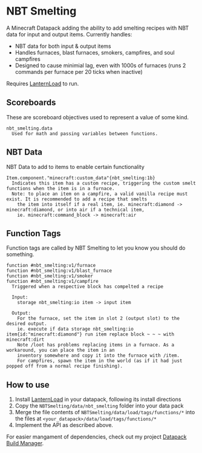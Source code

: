 # NBT Smelting
A Minecraft Datapack adding the ability to add smelting recipes with NBT data for input and output items. Currently handles:
* NBT data for both input & output items
* Handles furnaces, blast furnaces, smokers, campfires, and soul campfires
* Designed to cause minimial lag, even with 1000s of furnaces (runs 2 commands per furnace per 20 ticks when inactive)

Requires [LanternLoad](https://github.com/LanternMC/load) to run.

## Scoreboards
These are scoreboard objectives used to represent a value of some kind.

```
nbt_smelting.data
  Used for math and passing variables between functions.
```

## NBT Data
NBT Data to add to items to enable certain functionality

```
Item.component."minecraft:custom_data"{nbt_smelting:1b}
  Indicates this item has a custom recipe, triggering the custom smelt functions when the item is in a furnace.
  Note: to place an item on a campfire, a valid vanilla recipe must exist. It is recommended to add a recipe that smelts
    the item into itself if a real item, ie. minecraft:diamond -> minecraft:diamond, or into air if a technical item,
    ie. minecraft:command_block -> minecraft:air
```

## Function Tags
Function tags are called by NBT Smelting to let you know you should do something.

```
function #nbt_smelting:v1/furnace
function #nbt_smelting:v1/blast_furnace
function #nbt_smelting:v1/smoker
function #nbt_smelting:v1/campfire
  Triggered when a respective block has compelted a recipe
  
  Input:
    storage nbt_smelting:io item -> input item
 
  Output:
    For the furnace, set the item in slot 2 (output slot) to the desired output.
    ie. execute if data storage nbt_smelting:io item{id:"minecraft:diamond"} run item replace block ~ ~ ~ with minecraft:dirt
    Note /loot has problems replacing items in a furnace. As a workaround, you can place the item in an
    inventory somewhere and copy it into the furnace with /item.
    For campfires, spawn the item in the world (as if it had just popped off from a normal recipe finishing).
```

## How to use
1. Install [LanternLoad](https://github.com/LanternMC/load) in your datapack, following its install directions
2. Copy the `NBTSmelting/data/nbt_smelting` folder into your data pack
3. Merge the file contents of `NBTSmelting/data/load/tags/functions/*` into the files at `<your_datapack>/data/load/tags/functions/*`
4. Implement the API as described above.

For easier mangament of dependencies, check out my project [Datapack Build Manager](https://github.com/ICY105/DatapackBuildManager).
